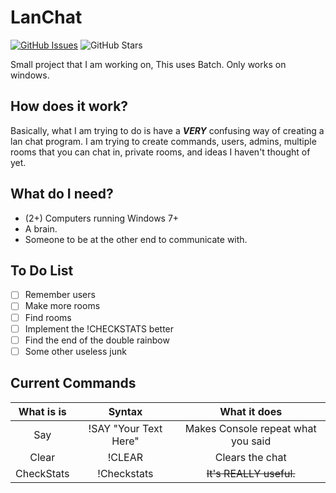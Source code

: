 # LanChat
[![GitHub Issues](https://img.shields.io/github/issues/Youtubrer/LanChat.svg)](https://github.com/Youtubrer/LanChat/issues)
![GitHub Stars](https://img.shields.io/github/stars/Youtubrer/lanchat.svg)

Small project that I am working on, This uses Batch. Only works on windows.
## How does it work?
Basically, what I am trying to do is have a  ***VERY*** confusing way of creating a lan chat program.
I am trying to create commands, users, admins, multiple rooms that you can chat in, 
private rooms, and ideas I haven't thought of yet.
## What do I need?
* (2+) Computers running Windows 7+
* A brain.
* Someone to be at the other end to communicate with.

## To Do List

 - [ ] Remember users
 - [ ] Make more rooms
 - [ ] Find rooms
 - [ ] Implement the !CHECKSTATS better
 - [ ] Find the end of the double rainbow
 - [ ] Some other useless junk

## Current Commands

|What is is|Syntax|What it does|
|:----------:|:----------:|:------------------:|
|Say|!SAY "Your Text Here"|Makes Console repeat what you said|
|Clear|!CLEAR|Clears the chat|
|CheckStats|!Checkstats|~~It's REALLY useful.~~|
